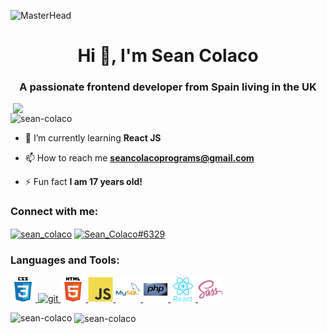 
![MasterHead](https://miro.medium.com/max/700/0*0O5n9x6pzlJ5qLkC.gif)
<h1 align="center">Hi 👋, I'm Sean Colaco</h1>
<h3 align="center">A passionate frontend developer from Spain living in the UK</h3>

  <img  width='500px' align='right' src='https://c.tenor.com/GVk4jB2u_i8AAAAd/coding.gif'  >


<p align="left"> <img src="https://komarev.com/ghpvc/?username=sean-colaco&label=Profile%20views&color=0e75b6&style=flat" alt="sean-colaco" /> </p>

- 🌱 I’m currently learning **React JS**

- 📫 How to reach me **seancolacoprograms@gmail.com**

- ⚡ Fun fact **I am 17 years old!**

<h3 align="left">Connect with me:</h3>
<p align="left">
<a href="https://instagram.com/sean_colaco" target="blank"><img align="center" src="https://raw.githubusercontent.com/rahuldkjain/github-profile-readme-generator/master/src/images/icons/Social/instagram.svg" alt="sean_colaco" height="30" width="40" /></a>
<a href="https://discord.gg/Sean_Colaco#6329" target="blank"><img align="center" src="https://raw.githubusercontent.com/rahuldkjain/github-profile-readme-generator/master/src/images/icons/Social/discord.svg" alt="Sean_Colaco#6329" height="30" width="40" /></a>
</p>

<h3 align="left">Languages and Tools:</h3>
<p align="left"> <a href="https://www.w3schools.com/css/" target="_blank" rel="noreferrer"> <img src="https://raw.githubusercontent.com/devicons/devicon/master/icons/css3/css3-original-wordmark.svg" alt="css3" width="40" height="40"/> </a> <a href="https://git-scm.com/" target="_blank" rel="noreferrer"> <img src="https://www.vectorlogo.zone/logos/git-scm/git-scm-icon.svg" alt="git" width="40" height="40"/> </a> <a href="https://www.w3.org/html/" target="_blank" rel="noreferrer"> <img src="https://raw.githubusercontent.com/devicons/devicon/master/icons/html5/html5-original-wordmark.svg" alt="html5" width="40" height="40"/> </a> <a href="https://developer.mozilla.org/en-US/docs/Web/JavaScript" target="_blank" rel="noreferrer"> <img src="https://raw.githubusercontent.com/devicons/devicon/master/icons/javascript/javascript-original.svg" alt="javascript" width="40" height="40"/> </a> <a href="https://www.mysql.com/" target="_blank" rel="noreferrer"> <img src="https://raw.githubusercontent.com/devicons/devicon/master/icons/mysql/mysql-original-wordmark.svg" alt="mysql" width="40" height="40"/> </a> <a href="https://www.php.net" target="_blank" rel="noreferrer"> <img src="https://raw.githubusercontent.com/devicons/devicon/master/icons/php/php-original.svg" alt="php" width="40" height="40"/> </a> <a href="https://reactjs.org/" target="_blank" rel="noreferrer"> <img src="https://raw.githubusercontent.com/devicons/devicon/master/icons/react/react-original-wordmark.svg" alt="react" width="40" height="40"/> </a> <a href="https://sass-lang.com" target="_blank" rel="noreferrer"> <img src="https://raw.githubusercontent.com/devicons/devicon/master/icons/sass/sass-original.svg" alt="sass" width="40" height="40"/> </a> </p>

<p><img align="left" src="https://github-readme-stats.vercel.app/api/top-langs?username=sean-colaco&show_icons=true&locale=en&layout=compact" alt="sean-colaco" /></p>

<p>&nbsp;<img align="center" src="https://github-readme-stats.vercel.app/api?username=sean-colaco&show_icons=true&locale=en" alt="sean-colaco" /></p>
